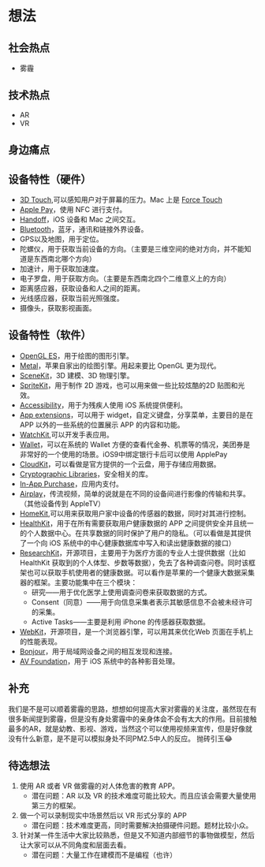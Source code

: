 # 想法

## 社会热点

- 雾霾

## 技术热点

- AR
- VR

## 身边痛点

## 设备特性（硬件）

- [3D Touch](https://developer.apple.com/ios/3d-touch/),可以感知用户对于屏幕的压力。Mac 上是 [Force Touch](https://developer.apple.com/osx/force-touch/)
- [Apple Pay](https://developer.apple.com/apple-pay/)，使用 NFC 进行支付。
- [Handoff](https://developer.apple.com/handoff/)，iOS 设备和 Mac 之间交互。
- [Bluetooth](https://developer.apple.com/library/ios/documentation/NetworkingInternetWeb/Conceptual/CoreBluetooth_concepts/AboutCoreBluetooth/Introduction.html)，蓝牙，通讯和链接外界设备。
- GPS以及地图，用于定位。
- 陀螺仪，用于获取当前设备的方向。（主要是三维空间的绝对方向，并不能知道是东西南北哪个方向）
- 加速计，用于获取加速度。
- 电子罗盘，用于获取方向。（主要是东西南北四个二维意义上的方向）
- 距离感应器，获取设备和人之间的距离。
- 光线感应器，获取当前光照强度。
- 摄像头，获取影视画面。

## 设备特性（软件）

- [OpenGL ES](https://developer.apple.com/opengl-es/)，用于绘图的图形引擎。
- [Metal](https://developer.apple.com/metal/)，苹果自家出的绘图引擎。用起来要比 OpenGL 更为现代。
- [SceneKit](https://developer.apple.com/scenekit/)，3D 建模、3D 物理引擎。
- [SpriteKit](https://developer.apple.com/spritekit/)，用于制作 2D 游戏，也可以用来做一些比较炫酷的2D 贴图和光效。
- [Accessibility](https://developer.apple.com/accessibility/)，用于为残疾人使用 iOS 系统提供便利。
- [App extensions](https://developer.apple.com/app-extensions/)，可以用于 widget，自定义键盘，分享菜单，主要目的是在 APP 以外的一些系统的位置展示 APP 的内容和功能。
- [WatchKit](https://developer.apple.com/watchkit/),可以开发手表应用。
- [Wallet](https://developer.apple.com/wallet/)，可以在系统的 Wallet 方便的查看代金券、机票等的情况，美团券是非常好的一个使用的场景。iOS9中绑定银行卡后可以使用 ApplePay 
- [CloudKit](https://developer.apple.com/icloud/)，可以看做是官方提供的一个云盘，用于存储应用数据。
- [Cryptographic Libraries](https://developer.apple.com/cryptography/)，安全相关的库。
- [In-App Purchase](https://developer.apple.com/in-app-purchase/)，应用内支付。
- [Airplay](https://developer.apple.com/airplay/)，传流视频，简单的说就是在不同的设备间进行影像的传输和共享。（其他设备传到 AppleTV）
- [HomeKit](https://developer.apple.com/homekit/),可以用来获取用户家中设备的传感器的数据，同时对其进行控制。
- [HealthKit](https://developer.apple.com/healthkit/)，用于在所有需要获取用户健康数据的 APP 之间提供安全并且统一的个人数据中心。在共享数据的同时保护了用户的隐私。（可以看做是其提供了一个向 iOS 系统中的中心健康数据库中写入和读出健康数据的接口）
- [ResearchKit](https://www.apple.com/researchkit/)，开源项目，主要用于为医疗方面的专业人士提供数据（比如 HealthKit 获取到的个人体型、步数等数据），免去了各种调查问卷。同时该框架也可以获取手机使用者的健康数据。可以看作是苹果的一个健康大数据采集器的框架。主要功能集中在三个模块：
	- 研究——用于优化医学上使用调查问卷来获取数据的方式。
	- Consent（同意）——用于向信息采集者表示其敏感信息不会被未经许可的采集。
	- Active Tasks——主要是利用 iPhone 的传感器获取数据。
- [WebKit](https://webkit.org)，开源项目，是一个浏览器引擎，可以用其来优化Web 页面在手机上的性能表现。
- [Bonjour](https://developer.apple.com/bonjour/)，用于局域网设备之间的相互发现和连接。
- [AV Foundation](https://developer.apple.com/av-foundation/)，用于 iOS 系统中的各种影音处理。


## 补充
我们是不是可以顺着雾霾的思路，想想如何提高大家对雾霾的关注度，虽然现在有很多新闻提到雾霾，但是没有身处雾霾中的亲身体会不会有太大的作用。目前接触最多的AR，就是幼教、影视、游戏，当然这个可以使用视频来宣传，但是好像就没有什么新意，是不是可以模拟身处不同PM2.5中人的反应。  抛砖引玉😂

## 待选想法

1. 使用 AR 或者 VR 做雾霾的对人体危害的教育 APP。
	- 潜在问题：AR 以及 VR 的技术难度可能比较大。而且应该会需要大量使用第三方的框架。
2. 做一个可以录制现实中场景然后以 VR 形式分享的 APP
	- 潜在问题：技术难度更高，同时需要解决拍摄硬件问题。题材比较小众。
3. 针对某一件生活中大家比较熟悉，但是又不知道内部细节的事物做模型，然后让大家可以从不同角度和层面去看。
	- 潜在问题：大量工作在建模而不是编程（也许）
